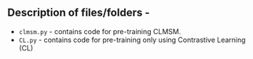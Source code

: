 ## Description of files/folders -

- `clmsm.py` - contains code for pre-training CLMSM.
- `CL.py` - contains code for pre-training only using Contrastive Learning (CL)
